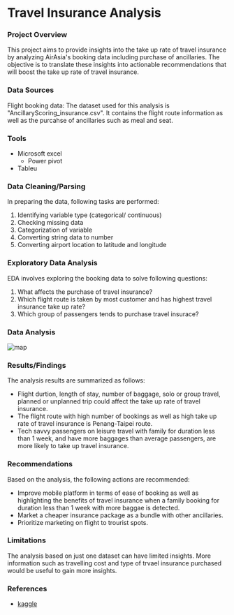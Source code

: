 # Travel Insurance Analysis

### Project Overview

This project aims to provide insights into the take up rate of travel insurance by analyzing AirAsia's booking data including purchase of ancillaries. The objective is to translate these insights into actionable recommendations that will boost the take up rate of travel insurance.

### Data Sources

Flight booking data: The dataset used for this analysis is "AncillaryScoring_insurance.csv". It contains the flight route information as well as the purcahse of ancillaries such as meal and seat.

### Tools

- Microsoft excel
  - Power pivot
- Tableu

### Data Cleaning/Parsing

In preparing the data, following tasks are performed:
1. Identifying variable type (categorical/ continuous)
2. Checking missing data
3. Categorization of variable
4. Converting string data to number
5. Converting airport location to latitude and longitude

### Exploratory Data Analysis

EDA involves exploring the booking data to solve following questions:
1. What affects the purchase of travel insurance?
2. Which flight route is taken by most customer and has highest travel insurance take up rate?
3. Which group of passengers tends to purchase travel insurace?

### Data Analysis

![map](https://github.com/87Iodo/VI_CapstoneProject_TravelInsuranceAnalysis/assets/143507039/229a28e7-6121-4a77-a4c7-dad015dd6d3c)

### Results/Findings

The analysis results are summarized as follows:
- Flight durtion, length of stay, number of baggage, solo or group travel, planned or unplanned trip could affect the take up rate of travel insurance.
- The flight route with high number of bookings as well as high take up rate of travel insurance is Penang-Taipei route.
- Tech savvy passengers on leisure travel with family for duration less than 1 week, and have more baggages than average passengers, are more likely to take up travel insurance.

### Recommendations

Based on the analysis, the following actions are recommended:

- Improve mobile platform in terms of ease of booking as well as highlighting the benefits of travel insurance when a family booking for duration less than 1 week with more baggae is detected.
- Market a cheaper insurance package as a bundle with other ancillaries.
- Prioritize marketing on flight to trourist spots.

### Limitations

The analysis based on just one dataset can have limited insights. More information such as travelling cost and type of trvael insurance purchased would be useful to gain more insights.

### References
- [kaggle](https://www.kaggle.com/datasets/mundher/airasia-passengers)
